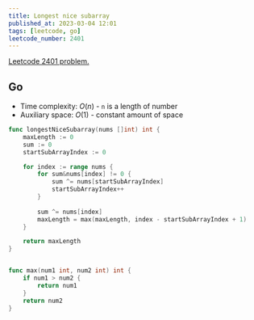 ```yaml
---
title: Longest nice subarray
published_at: 2023-03-04 12:01
tags: [leetcode, go]
leetcode_number: 2401
---
```


[Leetcode 2401 problem.](https://leetcode.com/problems/longest-nice-subarray/)

## Go

- Time complexity: $O(n)$ - `n` is a length of number
- Auxiliary space: $O(1)$ - constant amount of space

```go
func longestNiceSubarray(nums []int) int {
	maxLength := 0
	sum := 0
	startSubArrayIndex := 0

	for index := range nums {
        for sum&nums[index] != 0 {
		    sum ^= nums[startSubArrayIndex]
		    startSubArrayIndex++
	    }
	
	    sum ^= nums[index]
        maxLength = max(maxLength, index - startSubArrayIndex + 1)
    }

    return maxLength
}


func max(num1 int, num2 int) int {
	if num1 > num2 {
		return num1
    }
    return num2
}

```